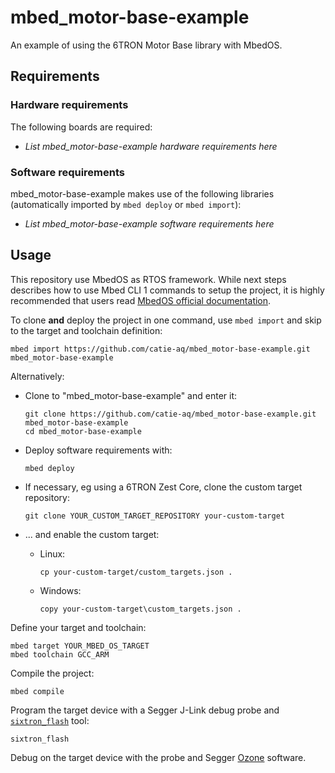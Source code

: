 # mbed_motor-base-example

An example of using the 6TRON Motor Base library with MbedOS.

## Requirements

### Hardware requirements

The following boards are required:

- *List mbed_motor-base-example hardware requirements here*

### Software requirements

mbed_motor-base-example makes use of the following libraries (automatically
imported by `mbed deploy` or `mbed import`):

- *List mbed_motor-base-example software requirements here*

## Usage

This repository use MbedOS as RTOS framework. While next steps describes how to use Mbed CLI 1 commands to setup the project, it is highly recommended that users read [MbedOS official documentation](https://os.mbed.com/docs/mbed-os/v6.16/build-tools/create.html).

To clone **and** deploy the project in one command, use `mbed import` and skip to the
target and toolchain definition:
```shell
mbed import https://github.com/catie-aq/mbed_motor-base-example.git mbed_motor-base-example
```

Alternatively:

- Clone to "mbed_motor-base-example" and enter it:

  ```shell
  git clone https://github.com/catie-aq/mbed_motor-base-example.git mbed_motor-base-example
  cd mbed_motor-base-example
  ```

- Deploy software requirements with:

  ```shell
  mbed deploy
  ```

- If necessary, eg using a 6TRON Zest Core, clone the custom target repository:

  ```shell
  git clone YOUR_CUSTOM_TARGET_REPOSITORY your-custom-target
  ```
* ... and enable the custom target:

  * Linux:

    ```shell
    cp your-custom-target/custom_targets.json .
    ```

  * Windows:

    ```shell
    copy your-custom-target\custom_targets.json .
    ```

Define your target and toolchain:

```shell
mbed target YOUR_MBED_OS_TARGET
mbed toolchain GCC_ARM
```

Compile the project:

```shell
mbed compile
```

Program the target device with a Segger J-Link debug probe and
[`sixtron_flash`](https://github.com/catie-aq/6tron-flash) tool:

```shell
sixtron_flash
```

Debug on the target device with the probe and Segger [Ozone](https://www.segger.com/products/development-tools/ozone-j-link-debugger) software.
